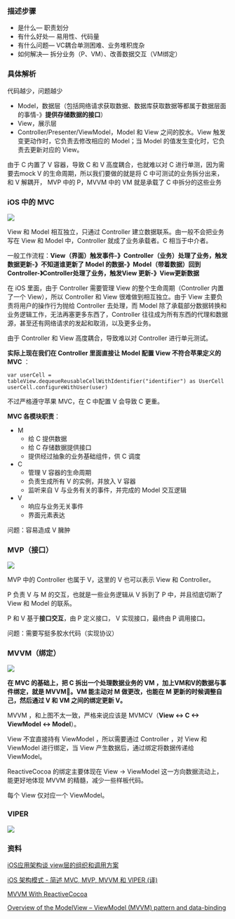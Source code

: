 

### 描述步骤

- 是什么— 职责划分
- 有什么好处—  易用性、代码量
- 有什么问题— VC耦合单测困难、业务堆积庞杂
- 如何解决— 拆分业务（P、VM）、改善数据交互（VM绑定）

### 具体解析

代码越少，问题越少

- Model，数据层（包括网络请求获取数据、数据库获取数据等都属于数据层面的事情-》**提供存储数据的接口**）
- View，展示层
- Controller/Presenter/ViewModel，Model 和 View 之间的胶水。View 触发变更动作时，它负责去修改相应的 Model；当 Model 的值发生变化时，它负责去更新对应的 View。



由于 C 内置了 V 容器，导致 C 和 V 高度耦合，也就难以对 C 进行单测，因为需要去mock V 的生命周期，所以我们要做的就是将 C 中可测试的业务拆分出来，和 V 解耦开， MVP 中的 P，MVVM 中的 VM 就是承载了 C 中拆分的这些业务

### iOS 中的 MVC

![](<https://dn-coding-net-production-pp.codehub.cn/8d779f6a-265b-43c3-90be-dc9997b9963d.png>)

View 和 Model 相互独立，只通过 Controller 建立数据联系。由一般不会把业务写在 View 和 Model 中，Controller 就成了业务承载者。C 相当于中介者。

一般工作流程：**View（界面）触发事件-》Controller（业务）处理了业务，触发数据更新-》不知道谁更新了 Model 的数据-》Model（带着数据）回到Controller-》Controller处理了业务，触发View 更新-》View更新数据**

在 iOS 里面，由于 Controller 需要管理 View 的整个生命周期（Controller 内置了一个 View），所以 Controller 和 View 很难做到相互独立。由于 View 主要负责将用户的操作行为抛给 Controller 去处理，而 Model 除了承载部分数据转换和业务逻辑工作，无法再塞更多东西了，Controller 往往成为所有东西的代理和数据源，甚至还有网络请求的发起和取消，以及更多业务。

由于 Controller 和 View 高度耦合，导致难以对 Controller 进行单元测试。

**实际上现在我们在 Controller 里面直接让 Model 配置 View 不符合苹果定义的 MVC** ：

```
var userCell = tableView.dequeueReusableCellWithIdentifier("identifier") as UserCell
userCell.configureWithUser(user)
```

不过严格遵守苹果 MVC，在 C 中配置 V 会导致 C 更重。

**MVC 各模块职责**：

- M
  - 给 C 提供数据
  - 给 C 存储数据提供接口
  - 提供经过抽象的业务基础组件，供 C 调度
- C
  - 管理 V 容器的生命周期
  - 负责生成所有 V 的实例，并放入 V 容器
  - 监听来自 V 与业务有关的事件，并完成的 Model 交互逻辑
- V
  - 响应与业务无关事件
  - 界面元素表达

问题：容易造成 V 臃肿

### MVP（接口）

![](<https://dn-coding-net-production-pp.codehub.cn/d8ad72b3-f150-4988-af6f-0db785c40793.png>)

MVP 中的 Controller 也属于 V，这里的 V 也可以表示 View 和 Controller。

P 负责 V 与 M 的交互，也就是一些业务逻辑从  V 拆到了 P 中，并且彻底切断了 View 和 Model 的联系。

P 和 V 基于**接口交互**，由 P 定义接口， V 实现接口，最终由 P 调用接口。

问题：需要写挺多胶水代码（实现协议）

### MVVM（绑定）

![](<https://dn-coding-net-production-pp.codehub.cn/1b8ff549-4fa4-489a-adf3-e8ba52e6bb96.png>)



**在 MVC 的基础上，把 C 拆出一个处理数据业务的 VM ，加上VM和V的数据与事件绑定，就是 MVVM。VM 能主动对 M 做更改，也能在 M 更新的时候调整自己，然后通过 V 和 VM 之间的绑定更新 V。**

MVVM ，和上图不太一致，严格来说应该是 MVMCV（**View <-> C <-> ViewModel <-> Model**）。

View 不宜直接持有 ViewModel ，所以需要通过 Controller ，对 View 和 ViewModel 进行绑定，当 View 产生数据后，通过绑定将数据传递给 ViewModel。

ReactiveCocoa 的绑定主要体现在 View -> ViewModel 这一方向数据流动上，能更好地体现 MVVM 的精髓，减少一些样板代码。

每个 View 仅对应一个 ViewModel。



### VIPER

![](<https://dn-coding-net-production-pp.codehub.cn/aaa8d85f-b66a-4bb2-a8f5-13fae704d3b1.png>)



### 资料

[iOS应用架构谈 view层的组织和调用方案](https://casatwy.com/iosying-yong-jia-gou-tan-viewceng-de-zu-zhi-he-diao-yong-fang-an.html)

[iOS 架构模式 - 简述 MVC, MVP, MVVM 和 VIPER (译)](<https://blog.coding.net/blog/ios-architecture-patterns>)

[MVVM With ReactiveCocoa](<http://blog.leichunfeng.com/blog/2016/02/27/mvvm-with-reactivecocoa/>)

[Overview of the ModelView – ViewModel (MVVM) pattern and data-binding](<https://russelleast.wordpress.com/2008/08/09/overview-of-the-modelview-viewmodel-mvvm-pattern-and-data-binding/>)